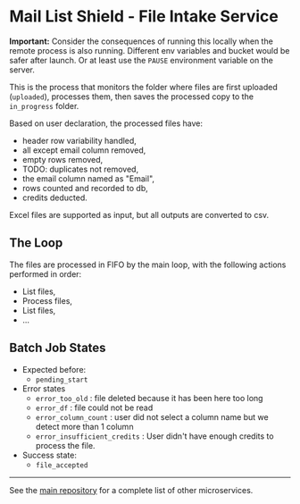 # Mail List Shield - File Intake Service

__Important:__ Consider the consequences of running this locally when the remote process is also running. Different env variables and bucket would be safer after launch. Or at least use the `PAUSE` environment variable on the server.

This is the process that monitors the folder where files are first uploaded (`uploaded`), processes them, then saves the processed copy to the `in_progress` folder.

Based on user declaration, the processed files have:

- header row variability handled,
- all except email column removed,
- empty rows removed,
- TODO: duplicates not removed,
- the email column named as "Email",
- rows counted and recorded to db,
- credits deducted.

Excel files are supported as input, but all outputs are converted to csv.

## The Loop

The files are processed in FIFO by the main loop, with the following actions performed in order:

- List files,
- Process files,
- List files,
- ...

## Batch Job States

- Expected before:
  - `pending_start`
- Error states
  - `error_too_old` : file deleted because it has been here too long
  - `error_df` : file could not be read
  - `error_column_count` : user did not select a column name but we detect more than 1 column
  - `error_insufficient_credits` :  User didn't have enough credits to process the file.
- Success state:
  - `file_accepted`

---

See the [main repository](https://github.com/cansinacarer/maillistshield-com) for a complete list of other microservices.

